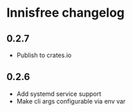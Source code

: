 # Innisfree changelog

## 0.2.7

* Publish to crates.io

## 0.2.6

* Add systemd service support
* Make cli args configurable via env var
